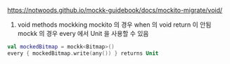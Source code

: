 


https://notwoods.github.io/mockk-guidebook/docs/mockito-migrate/void/


1.  void  methods mockking 
mockito 의 경우 when 의 void return 이 안됨
mockk 의 경우 every 에서 Unit 을 사용할 수 있음
```kotlin
val mockedBitmap = mockk<Bitmap>()
every { mockedBitmap.write(any()) } returns Unit
```

<!--stackedit_data:
eyJoaXN0b3J5IjpbODU0MTcyNzU0LDE5ODk1Mzg4OTRdfQ==
-->